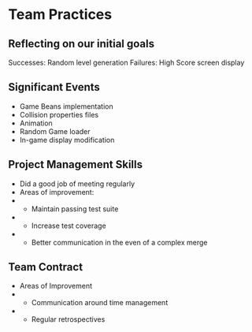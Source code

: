 # Team Practices
## Reflecting on our initial goals
Successes: Random level generation
Failures: High Score screen display

## Significant Events

* Game Beans implementation
* Collision properties files
* Animation
* Random Game loader
* In-game display modification

## Project Management Skills

* Did a good job of meeting regularly
* Areas of improvement:
* * Maintain passing test suite
* * Increase test coverage
* * Better communication in the even of a complex merge

## Team Contract

* Areas of Improvement
* * Communication around time management
* * Regular retrospectives
